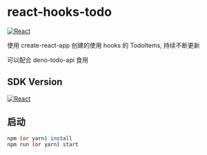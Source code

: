 # react-hooks-todo

[![React](https://img.shields.io/badge/-React-%232c3e50?style=for-the-badge&logo=React&logoColor=%2356d5fa)](https://github.com/MYWProgram/react-hooks-todo)

使用 create-react-app 创建的使用 hooks 的 TodoItems, 持续不断更新

可以配合 deno-todo-api 食用

## SDK Version

[![React](https://img.shields.io/badge/React-%3E16.8-blue)](https://github.com/MYWProgram/react-hooks-todo)

## 启动

```bash
npm (or yarn) install
npm run (or yarn) start
```
